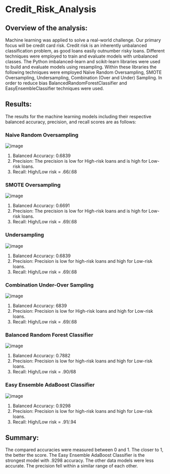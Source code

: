 # Credit_Risk_Analysis

## Overview of the analysis:
Machine learning was applied to solve a real-world challenge. Our primary focus will be credit card risk. Credit risk is an inherently unbalanced classification problem, as good loans easily outnumber risky loans. Different techniques were employed to train and evaluate models with unbalanced classes. The Python imbalanced-learn and scikit-learn libraries were used to build and evaluate models using resampling. Within these libraries the following techniques were employed Naïve Random Oversampling, SMOTE Oversampling, Undersampling, Combination (Over and Under) Sampling. In order to reduce bias BalancedRandomForestClassifier and EasyEnsembleClassifier techniques were used.

## Results:
The results for the machine learning models including their respective balanced accuracy, precision, and recall scores are as follows:

### Naive Random Oversampling
![image](https://user-images.githubusercontent.com/113568268/218285841-381d3be9-ffbb-4bf8-a03e-bff682e1b0c7.png)

1.	Balanced Accuracy: 0.6839
2.	Precision: The precision is low for High-risk loans and is high for Low-risk loans.
3.	Recall: High/Low risk = .66/.68


### SMOTE Oversampling
![image](https://user-images.githubusercontent.com/113568268/218285866-f81e08bd-f58a-4387-abac-c7cfe9f82d24.png)

1.	Balanced Accuracy: 0.6691
2.	Precision: The precision is low for High-risk loans and is high for Low-risk loans.
3.	Recall: High/Low risk = .69/.68

### Undersampling
![image](https://user-images.githubusercontent.com/113568268/218285899-b001a9be-f56a-4f6e-a792-27579c5c0c34.png)

1.	Balanced Accuracy: 0.6839
2.	Precision: Precision is low for high-risk loans and high for Low-risk loans.
3.	Recall: High/Low risk = .69/.68


### Combination Under-Over Sampling
![image](https://user-images.githubusercontent.com/113568268/218285910-e464d36b-7724-43dd-b56a-1209d478256d.png)
1.	Balanced Accuracy: 6839
2.	Precision: Precision is low for High-risk loans and high for Low-risk loans.
3.	Recall: High/Low risk = .69/.68

### Balanced Random Forest Classifier
![image](https://user-images.githubusercontent.com/113568268/218285940-5cb84dc4-7a68-4196-a6a1-94c9f9d7e758.png)

1.	Balanced Accuracy: 0.7882
2.	Precision: Precision is low for high-risk loans and high for Low-risk loans.
3.	Recall: High/Low risk = .90/68

### Easy Ensemble AdaBoost Classifier
![image](https://user-images.githubusercontent.com/113568268/218285984-29f2f60a-7fac-426b-8bcf-f7f870f43391.png)
1.	Balanced Accuracy: 0.9298
2.	Precision: Precision is low for high-risk loans and high for Low-risk loans.
3.	Recall: High/Low risk = .91/.94

## Summary:
The compared accuracies were measured between 0 and 1. The closer to 1, the better the score. The Easy Ensemble AdaBoost Classifier is the strongest model with .9298 accuracy. The other data models were less accurate. The precision fell within a similar range of each other. 
























